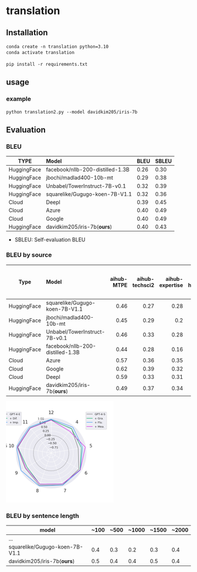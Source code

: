 # translation

## Installation
``` 
conda create -n translation python=3.10
conda activate translation

pip install -r requirements.txt
```
## usage
### example
``` 
python translation2.py --model davidkim205/iris-7b
```

## Evaluation

### BLEU 

| TYPE        | Model                            | BLEU | SBLEU |
| ----------- | :------------------------------- | ---- | ----- |
| HuggingFace | facebook/nllb-200-distilled-1.3B | 0.26 | 0.30  |
| HuggingFace | jbochi/madlad400-10b-mt          | 0.29 | 0.38  |
| HuggingFace | Unbabel/TowerInstruct-7B-v0.1    | 0.32 | 0.39  |
| HuggingFace | squarelike/Gugugo-koen-7B-V1.1   | 0.32 | 0.36  |
| Cloud       | Deepl                            | 0.39 | 0.45  |
| Cloud       | Azure                            | 0.40 | 0.49  |
| Cloud       | Google                           | 0.40 | 0.49  |
| HuggingFace | davidkim205/iris-7b(**ours**)    | 0.40 | 0.43  |

* SBLEU: Self-evaluation BLEU

### BLEU by source

| Type        | Model                            | aihub-MTPE | aihub-techsci2 | aihub-expertise | aihub-humanities | sharegpt-deepl-ko-translation | aihub-MT-new-corpus | aihub-socialsci | korean-parallel-corpora | aihub-parallel-translation | aihub-food | aihub-techsci | para_pat | aihub-speechtype-based-machine-translation | koopus100 | aihub-basicsci | aihub-broadcast-content | aihub-patent | aihub-colloquial |
| ----------- | :------------------------------- | ---------: | -------------: | --------------: | ---------------: | ----------------------------: | ------------------: | --------------: | ----------------------: | -------------------------: | ---------: | ------------: | -------: | -----------------------------------------: | --------: | -------------: | ----------------------: | -----------: | ---------------: |
| HuggingFace | squarelike/Gugugo-koen-7B-V1.1   |       0.46 |           0.27 |            0.28 |             0.22 |                          0.66 |                0.33 |            0.36 |                     0.1 |                       0.29 |       0.45 |          0.34 |     0.24 |                                       0.42 |      0.22 |           0.23 |                    0.42 |          0.2 |             0.26 |
| HuggingFace | jbochi/madlad400-10b-mt          |       0.45 |           0.29 |             0.2 |             0.29 |                           0.4 |                0.36 |            0.39 |                    0.12 |                       0.22 |       0.46 |           0.3 |     0.23 |                                       0.48 |      0.23 |           0.19 |                    0.36 |         0.01 |             0.33 |
| HuggingFace | Unbabel/TowerInstruct-7B-v0.1    |       0.46 |           0.33 |            0.28 |             0.27 |                           0.3 |                0.39 |            0.37 |                    0.14 |                       0.35 |       0.47 |          0.39 |     0.29 |                                       0.41 |      0.21 |           0.22 |                    0.36 |         0.15 |             0.33 |
| HuggingFace | facebook/nllb-200-distilled-1.3B |       0.44 |           0.28 |            0.16 |             0.23 |                          0.44 |                0.34 |            0.27 |                     0.1 |                       0.23 |       0.37 |          0.28 |     0.19 |                                       0.29 |      0.23 |           0.15 |                    0.33 |         0.09 |             0.29 |
| Cloud       | Azure                            |       0.57 |           0.36 |            0.35 |             0.29 |                          0.63 |                0.46 |            0.39 |                    0.16 |                       0.38 |       0.56 |          0.39 |     0.33 |                                       0.54 |      0.22 |           0.29 |                    0.52 |         0.35 |             0.41 |
| Cloud       | Google                           |       0.62 |           0.39 |            0.32 |             0.32 |                           0.6 |                0.45 |            0.45 |                    0.14 |                       0.38 |       0.59 |          0.43 |     0.34 |                                       0.45 |      0.22 |           0.28 |                    0.47 |         0.39 |             0.36 |
| Cloud       | Deepl                            |       0.59 |           0.33 |            0.31 |             0.32 |                           0.7 |                0.48 |            0.38 |                    0.14 |                       0.38 |       0.55 |          0.41 |     0.33 |                                       0.48 |      0.24 |           0.28 |                    0.42 |         0.37 |             0.36 |
| HuggingFace | davidkim205/iris-7b(**ours**)    |       0.49 |           0.37 |            0.34 |             0.31 |                          0.72 |                0.48 |            0.43 |                    0.11 |                       0.33 |       0.56 |          0.46 |     0.34 |                                       0.43 |       0.2 |            0.3 |                    0.47 |         0.41 |              0.4 |

![src-bleu](./assets/src-bleu.png)



### BLEU by sentence length

| model                          | ~100 | ~500 | ~1000 | ~1500 | ~2000 |
| ------------------------------ | ---- | ---- | ----- | ----- | ----- |
| ...                            |      |      |       |       |       |
| squarelike/Gugugo-koen-7B-V1.1 | 0.4  | 0.3  | 0.2   | 0.3   | 0.4   |
| davidkim205/iris-7b(**ours**)  | 0.5  | 0.4  | 0.4   | 0.5   | 0.4   |